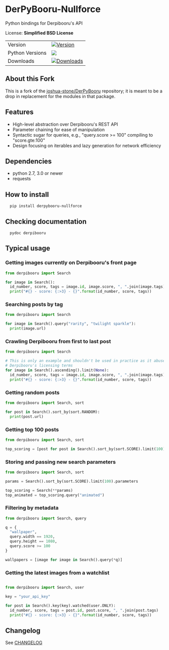 # DerPyBooru-Nullforce

Python bindings for Derpibooru's API

License: **Simplified BSD License**

|||
----------------|------
Version         | [![Version](https://img.shields.io/pypi/v/derpybooru-nullforce.svg)](https://pypi.org/project/DerPyBooru-Nullforce/)
Python Versions | [![](https://img.shields.io/pypi/pyversions/derpybooru-nullforce.svg)](https://pypi.org/project/DerPyBooru-Nullforce/)
Downloads       | [![Downloads](https://pepy.tech/badge/derpybooru-nullforce)](https://pepy.tech/project/derpybooru-nullforce)

## About this Fork

This is a fork of the [joshua-stone/DerPyBooru](https://github.com/joshua-stone/DerPyBooru)
repository; it is meant to be a drop in replacement for the modules in that package.

## Features

- High-level abstraction over Derpibooru's REST API
- Parameter chaining for ease of manipulation
- Syntactic sugar for queries, e.g., "query.score >= 100" compiling to "score.gte:100"
- Design focusing on iterables and lazy generation for network efficiency

## Dependencies

- python 2.7, 3.0 or newer
- requests

## How to install

```shell
  pip install derpybooru-nullforce
```
## Checking documentation

```shell
  pydoc derpibooru
```

## Typical usage

### Getting images currently on Derpibooru's front page

```python
from derpibooru import Search

for image in Search():
  id_number, score, tags = image.id, image.score, ", ".join(image.tags)
  print("#{} - score: {:>3} - {}".format(id_number, score, tags))
```

### Searching posts by tag

```python
from derpibooru import Search

for image in Search().query("rarity", "twilight sparkle"):
  print(image.url)
```

### Crawling Derpibooru from first to last post

```python
from derpibooru import Search

# This is only an example and shouldn't be used in practice as it abuses
# Derpibooru's licensing terms
for image in Search().ascending().limit(None):
  id_number, score, tags = image.id, image.score, ", ".join(image.tags)
  print("#{} - score: {:>3} - {}".format(id_number, score, tags))
```

### Getting random posts

```python
from derpibooru import Search, sort

for post in Search().sort_by(sort.RANDOM):
  print(post.url)
```

### Getting top 100 posts
```python
from derpibooru import Search, sort

top_scoring = [post for post in Search().sort_by(sort.SCORE).limit(100)]
```

### Storing and passing new search parameters

```python
from derpibooru import Search, sort

params = Search().sort_by(sort.SCORE).limit(100).parameters

top_scoring = Search(**params)
top_animated = top_scoring.query("animated")
```

### Filtering by metadata

```python
from derpibooru import Search, query

q = {
  "wallpaper",
  query.width == 1920,
  query.height == 1080,
  query.score >= 100
}

wallpapers = [image for image in Search().query(*q)]
```

### Getting the latest images from a watchlist

```python

from derpibooru import Search, user

key = "your_api_key"

for post in Search().key(key).watched(user.ONLY):
  id_number, score, tags = post.id, post.score, ", ".join(post.tags)
  print("#{} - score: {:>3} - {}".format(id_number, score, tags))
```

## Changelog

See [CHANGELOG](CHANGELOG.md)
